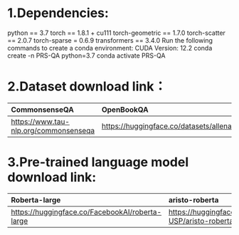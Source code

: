 1.Dependencies:
======================
python == 3.7
torch == 1.8.1 + cu111
torch-geometric == 1.7.0
torch-scatter == 2.0.7
torch-sparse = 0.6.9
transformers == 3.4.0
Run the following commands to create a conda environment:
CUDA Version: 12.2
conda create -n PRS-QA python=3.7
conda activate PRS-QA

2.Dataset download link：
=======================
| CommonsenseQA | OpenBookQA | medqa-usmle |  
| :--- | :--- | :--- |  
| https://www.tau-nlp.org/commonsenseqa | https://huggingface.co/datasets/allenai/openbookqa | https://github.com/jind11/MedQA |  

3.Pre-trained language model download link:
==========================================
| Roberta-large | aristo-roberta | SapBERT |  
| :--- | :---| :--- |  
| https://huggingface.co/FacebookAI/roberta-large | https://huggingface.co/LIAMF-USP/aristo-roberta | https://huggingface.co/cambridgeltl/SapBERT-from-PubMedBERT-fulltext |  
